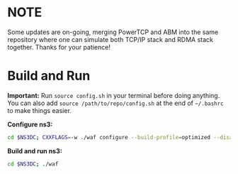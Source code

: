 
# NOTE

Some updates are on-going, merging PowerTCP and ABM into the same repository where one can simulate both TCP/IP stack and RDMA stack together. Thanks for your patience!


# Build and Run

**Important:** Run `source config.sh` in your terminal before doing anything. You can also add `source /path/to/repo/config.sh` at the end of `~/.bashrc` to make things easier.

**Configure ns3:**

```bash
cd $NS3DC; CXXFLAGS=-w ./waf configure --build-profile=optimized --disable-example --disable-tests --disable-python
```
**Build and run ns3:**

```bash
cd $NS3DC; ./waf
```